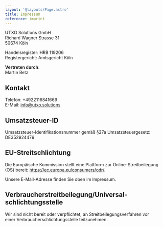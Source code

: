 ```yaml
---
layout: '@layouts/Page.astro'
title: Impressum
reference: imprint
---
```


UTXO Solutions GmbH<br />
Richard Wagner Strasse 31<br />
50674 Köln

Handelsregister: HRB 119206<br />
Registergericht: Amtsgericht Köln

**Vertreten durch:**<br />
Martin Betz

## Kontakt
Telefon: +4922116841669<br />
E-Mail: [info@utxo.solutions](mailto:info@utxo.solutions)

## Umsatzsteuer-ID
Umsatzsteuer-Identifikationsnummer gemäß §27a Umsatzsteuergesetz:<br />
DE352924479

## EU-Streitschlichtung
Die Europäische Kommission stellt eine Plattform zur Online-Streitbeilegung (OS) bereit: <a href="https://ec.europa.eu/consumers/odr/" target="_blank" rel="noopener noreferrer">https://ec.europa.eu/consumers/odr/</a>.

Unsere E-Mail-Adresse finden Sie oben im Impressum.

## Verbraucher&shy;streit&shy;beilegung/Universal&shy;schlichtungs&shy;stelle
Wir sind nicht bereit oder verpflichtet, an Streitbeilegungsverfahren vor einer Verbraucherschlichtungsstelle teilzunehmen.